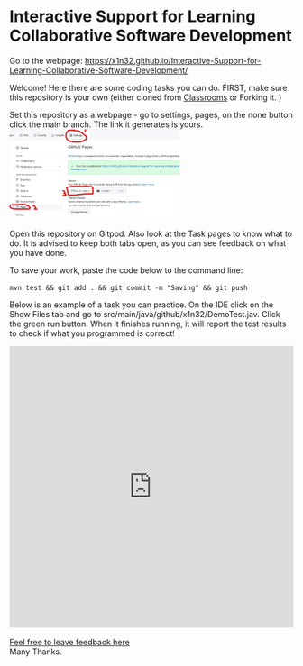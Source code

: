 # Interactive Support for Learning Collaborative Software Development
Go to the webpage: https://x1n32.github.io/Interactive-Support-for-Learning-Collaborative-Software-Development/ <br/>

Welcome!
Here there are some coding tasks you can do. 
FIRST, make sure this repository is your own (either cloned from [Classrooms](https://classroom.github.com/a/SN5PqZFQ ) or Forking it. )

Set this repository as a webpage - go to settings, pages, on the none button click the main branch. The link it generates is yours.
<br/><img src="pagesScreenshot.jpg" width="60%" height="60%"><br/>


Open this repository on Gitpod. Also look at the Task pages to know what to do. 
It is advised to keep both tabs open, as you can see feedback on what you have done.

To save your work, paste the code below to the command line:
```shell 
mvn test && git add . && git commit -m "Saving" && git push
``` 

Below is an example of a task you can practice. 
On the IDE click on the Show Files tab and go to 
src/main/java/github/x1n32/DemoTest.jav. Click the green run button. 
When it finishes running, it will report the test results to check if what you programmed is correct! </br>
<iframe frameborder="0" width="100%" height="500px" src="https://replit.com/@MatthewChau3/DemoCode?embed=true"> Sorry your browser does not support inline frames.</iframe>

[Feel free to leave feedback here](https://forms.gle/YRE2fK2rzNPmKfcg9)<br/>
Many Thanks.

